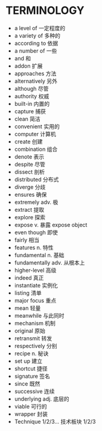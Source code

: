 TERMINOLOGY
===========

- a level of 一定程度的
- a variety of 多种的
- according to 依据
- a number of 一些
- and 和
- addon 扩展
- approaches 方法
- alternatively 另外
- although 尽管
- authority 权威
- built-in 内置的
- capture 捕获
- clean 简洁
- convenient 实用的
- computer 计算机
- create 创建
- combination 组合
- denote 表示
- despite 尽管
- dissect 剖析
- distributed 分布式
- diverge 分歧
- ensures 确保
- extremely adv. 极
- extract 提取
- explore 探索
- expose v. 暴露  expose object
- even though 即使
- fairly 相当
- features n. 特性
- fundamental n. 基础
- fundamentally adv. 从根本上
- higher-level 高级
- indeed 真正
- instantiate 实例化
- listing 清单
- major focus 重点
- mean 轻量
- meanwhile 与此同时
- mechanism 机制
- original 原始
- retransmit 转发
- respectively 分别
- recipe n. 秘诀
- set up 建立
- shortcut 捷径
- signature 签名
- since 既然
- successive 连续
- underlying adj. 底层的
- viable 可行的
- wrapper 封装
- Technique 1/2/3... 技术板块 1/2/3
